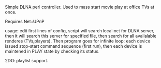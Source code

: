 Simple DLNA perl controller. Used to mass start movie play at office TVs at once.

Requires Net::UPnP

usage: edit first lines of config, script will search local net for DLNA server, then it will search this server
for specified file, then search for all availalable renderes (TVs,players).
Then program goes for infinite loop: each device issued stop-start command sequence (first run), then each device is
maintened in PLAY state by checking its status.


2DO: playlist support.
